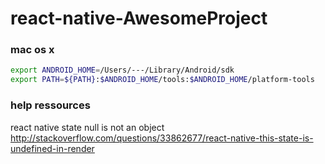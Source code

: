 # react-native-AwesomeProject

### mac os x

```bash
export ANDROID_HOME=/Users/---/Library/Android/sdk
export PATH=${PATH}:$ANDROID_HOME/tools:$ANDROID_HOME/platform-tools
```
### help ressources

react native state null is not an object
http://stackoverflow.com/questions/33862677/react-native-this-state-is-undefined-in-render
